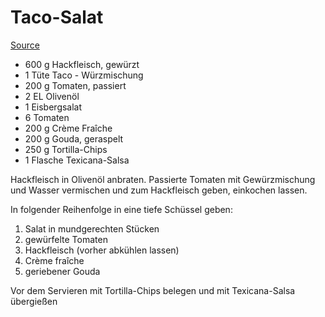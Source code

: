 Taco-Salat
==========
[Source](http://www.chefkoch.de/rezepte/317871113440189/Taco-Salat.htm)

* 600 g 	Hackfleisch, gewürzt
* 1 Tüte 	Taco - Würzmischung
* 200 g 	Tomaten, passiert
* 2 EL 	Olivenöl
* 1  	Eisbergsalat
* 6  	Tomaten
* 200 g 	Crème Fraîche
* 200 g 	Gouda, geraspelt
* 250 g 	Tortilla-Chips
* 1 Flasche 	Texicana-Salsa

Hackfleisch in Olivenöl anbraten. Passierte Tomaten mit Gewürzmischung und Wasser vermischen und zum Hackfleisch geben, einkochen lassen.


In folgender Reihenfolge in eine tiefe Schüssel geben:

1. Salat in mundgerechten Stücken
2. gewürfelte Tomaten
3. Hackfleisch (vorher abkühlen lassen)
4. Crème fraîche
5. geriebener Gouda

Vor dem Servieren mit Tortilla-Chips belegen und mit Texicana-Salsa übergießen
